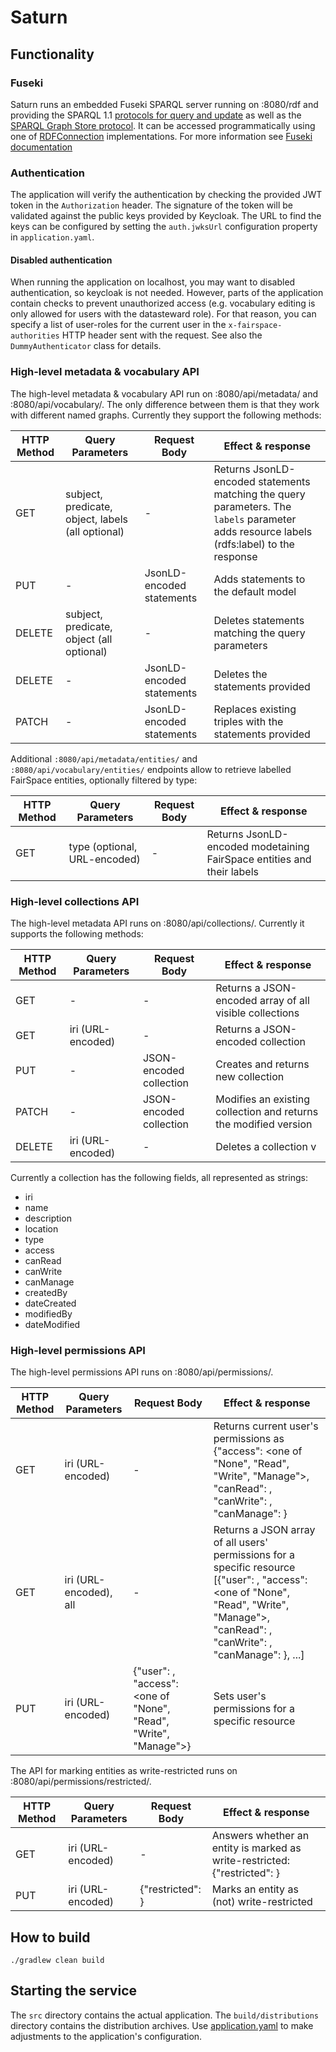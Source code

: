 # Saturn 

## Functionality

### Fuseki 
Saturn runs an embedded Fuseki SPARQL server running on :8080/rdf 
and providing the SPARQL 1.1 [protocols for query and update](http://www.w3.org/TR/sparql11-protocol/) as well as the [SPARQL Graph Store protocol](http://www.w3.org/TR/sparql11-http-rdf-update/).
It can be accessed programmatically using one of [RDFConnection](https://jena.apache.org/documentation/rdfconnection/) implementations.
For more information see [Fuseki documentation](https://jena.apache.org/documentation/fuseki2/) 

### Authentication
The application will verify the authentication by checking the provided JWT token in the `Authorization` header. The 
signature of the token will be validated against the public keys provided by Keycloak. The URL to 
find the keys can be configured by setting the `auth.jwksUrl` configuration property in `application.yaml`.

#### Disabled authentication 
When running the application on localhost, you may want to disabled authentication, so keycloak
is not needed. However, parts of the application contain checks to prevent unauthorized access
(e.g. vocabulary editing is only allowed for users with the datasteward role). For that reason, 
you can specify a list of user-roles for the current user in the `x-fairspace-authorities` HTTP header
sent with the request. See also the `DummyAuthenticator` class for details. 

### High-level metadata & vocabulary API

The high-level metadata & vocabulary API run on :8080/api/metadata/ and :8080/api/vocabulary/.
The only difference between them is that they work with different named graphs.
Currently they support the following methods:

| HTTP Method | Query Parameters                                  | Request Body              | Effect & response                                                  |
|-------------|---------------------------------------------------|---------------------------|------------------------------------------------------------------- |
| GET         | subject, predicate, object, labels (all optional) | -                         | Returns JsonLD-encoded statements matching the query parameters. The `labels` parameter adds resource labels (rdfs:label) to the response |
| PUT         | -                                                 | JsonLD-encoded statements | Adds statements to the default model                               |
| DELETE      | subject, predicate, object (all optional)         | -                         | Deletes statements matching the query parameters                   |
| DELETE      | -                                                 | JsonLD-encoded statements | Deletes the statements provided                                    |
| PATCH       | -                                                 | JsonLD-encoded statements | Replaces existing triples with the statements provided             |

Additional `:8080/api/metadata/entities/` and `:8080/api/vocabulary/entities/` endpoints allow to retrieve labelled FairSpace entities, optionally filtered by type:


| HTTP Method | Query Parameters                                  | Request Body              | Effect & response                                                      |
|-------------|---------------------------------------------------|---------------------------|----------------------------------------------------------------------- |
| GET         | type (optional, URL-encoded)                      | -                         | Returns JsonLD-encoded modetaining FairSpace entities and their labels |


### High-level collections API
The high-level metadata API runs on :8080/api/collections/.
Currently it supports the following methods:

| HTTP Method | Query Parameters                          | Request Body              | Effect & response                                                  |
|-------------|-------------------------------------------|---------------------------|------------------------------------------------------------------- |
| GET         | -                                         | -                         | Returns a JSON-encoded array of all visible collections            |
| GET         | iri (URL-encoded)                         | -                         | Returns a JSON-encoded collection                                  |
| PUT         | -                                         | JSON-encoded collection   | Creates and returns new collection                                 |
| PATCH       | -                                         | JSON-encoded collection   | Modifies an existing collection and returns the modified version   |
| DELETE      | iri (URL-encoded)                         | -                         | Deletes a collection             v                                 |

Currently a collection has the following fields, all represented as strings:
 - iri
 - name
 - description 
 - location
 - type
 - access
 - canRead
 - canWrite
 - canManage
 - createdBy
 - dateCreated
 - modifiedBy
 - dateModified
 
 ### High-level permissions API
 
 The high-level permissions API runs on :8080/api/permissions/.
 
| HTTP Method | Query Parameters                          | Request Body              | Effect & response                                                                                                                                        |
|-------------|-------------------------------------------|---------------------------|--------------------------------------------------------------------------------------------------------------------------------------------------------- |
| GET         | iri (URL-encoded)                         | -                         | Returns current user's permissions as {"access": <one of "None", "Read", "Write", "Manage">, "canRead": <true or false>, "canWrite": <true or false>, "canManage": <true or false>}                                                              |
| GET         | iri (URL-encoded), all                    | -                         | Returns a JSON array of all users' permissions for a specific resource [{"user": <user IRI>, "access": <one of "None", "Read", "Write", "Manage">, "canRead": <true or false>, "canWrite": <true or false>, "canManage": <true or false>}, ...] |
| PUT         | iri (URL-encoded)                         | {"user": <user IRI>, "access": <one of "None", "Read", "Write", "Manage">}    | Sets user's permissions for a specific resource                                                      |


 The API for marking entities as write-restricted runs on :8080/api/permissions/restricted/.

| HTTP Method | Query Parameters                          | Request Body                    | Effect & response                                                                 |
|-------------|-------------------------------------------|---------------------------------|---------------------------------------------------------------------------------- |
| GET         | iri (URL-encoded)                         | -                               | Answers whether an entity is marked as write-restricted: {"restricted": <true or false>} |
| PUT         | iri (URL-encoded)                         | {"restricted": <true or false>} | Marks an entity as (not) write-restricted                                         |


## How to build

`./gradlew clean build`


## Starting the service
The `src` directory contains the actual application.
The `build/distributions` directory contains the distribution archives.
Use [application.yaml](application.yaml) to make adjustments to the application's configuration.
